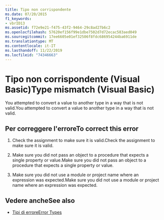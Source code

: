 ```yaml
---
title: Tipo non corrispondente
ms.date: 07/20/2015
f1_keywords:
- vbrID13
ms.assetid: f72e9e21-f475-43f2-9464-29c8ad27b6c2
ms.openlocfilehash: 57620ef156f99e1dbe7502d7d72ecac583aed049
ms.sourcegitcommit: 17ee6605e01ef32506f8fdc686954244ba6911de
ms.translationtype: MT
ms.contentlocale: it-IT
ms.lasthandoff: 11/22/2019
ms.locfileid: "74346663"
---
```

# <a name="type-mismatch-visual-basic"></a><span data-ttu-id="5d038-102">Tipo non corrispondente (Visual Basic)</span><span class="sxs-lookup"><span data-stu-id="5d038-102">Type mismatch (Visual Basic)</span></span>
<span data-ttu-id="5d038-103">You attempted to convert a value to another type in a way that is not valid.</span><span class="sxs-lookup"><span data-stu-id="5d038-103">You attempted to convert a value to another type in a way that is not valid.</span></span>  
  
## <a name="to-correct-this-error"></a><span data-ttu-id="5d038-104">Per correggere l'errore</span><span class="sxs-lookup"><span data-stu-id="5d038-104">To correct this error</span></span>  
  
1. <span data-ttu-id="5d038-105">Check the assignment to make sure it is valid.</span><span class="sxs-lookup"><span data-stu-id="5d038-105">Check the assignment to make sure it is valid.</span></span>  
  
2. <span data-ttu-id="5d038-106">Make sure you did not pass an object to a procedure that expects a single property or value.</span><span class="sxs-lookup"><span data-stu-id="5d038-106">Make sure you did not pass an object to a procedure that expects a single property or value.</span></span>  
  
3. <span data-ttu-id="5d038-107">Make sure you did not use a module or project name where an expression was expected.</span><span class="sxs-lookup"><span data-stu-id="5d038-107">Make sure you did not use a module or project name where an expression was expected.</span></span>  
  
## <a name="see-also"></a><span data-ttu-id="5d038-108">Vedere anche</span><span class="sxs-lookup"><span data-stu-id="5d038-108">See also</span></span>

- [<span data-ttu-id="5d038-109">Tipi di errore</span><span class="sxs-lookup"><span data-stu-id="5d038-109">Error Types</span></span>](../../../visual-basic/programming-guide/language-features/error-types.md)
